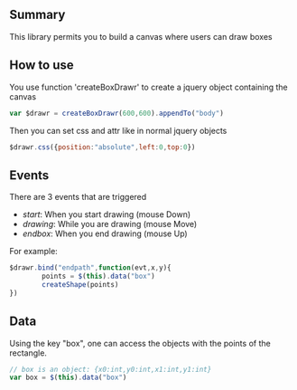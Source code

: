 ## Summary

This library permits you to build a canvas where users can draw boxes

## How to use

You use function 'createBoxDrawr' to create a jquery object containing the canvas

```javascript
var $drawr = createBoxDrawr(600,600).appendTo("body")
```

Then you can set css and attr like in normal jquery objects

```javascript
$drawr.css({position:"absolute",left:0,top:0})
```

## Events

There are 3 events that are triggered

* *start*: When you start drawing (mouse Down)
* *drawing*: While you are drawing (mouse Move)
* *endbox*: When you end drawing (mouse Up)

For example:

```javascript
$drawr.bind("endpath",function(evt,x,y){
        points = $(this).data("box")
        createShape(points)
})
```

## Data

Using the key "box", one can access the objects with the points of the rectangle.

```javascript
// box is an object: {x0:int,y0:int,x1:int,y1:int}
var box = $(this).data("box")
```
